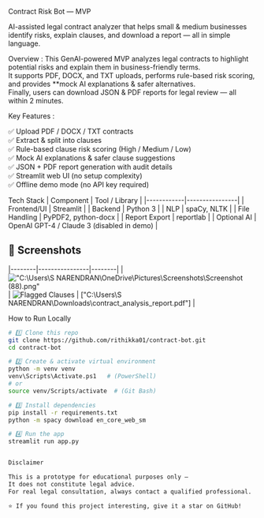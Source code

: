 Contract Risk Bot — MVP  

AI-assisted legal contract analyzer that helps small & medium businesses identify risks, explain clauses, and download a report — all in simple language.



Overview : 
This GenAI-powered MVP analyzes legal contracts to highlight potential risks and explain them in business-friendly terms.  
It supports PDF, DOCX, and TXT uploads, performs rule-based risk scoring, and provides **mock AI explanations & safer alternatives.  
Finally, users can download JSON & PDF reports for legal review — all within 2 minutes.



Key Features :

✅ Upload PDF / DOCX / TXT contracts  
✅ Extract & split into clauses  
✅ Rule-based clause risk scoring (High / Medium / Low)  
✅ Mock AI explanations & safer clause suggestions  
✅ JSON + PDF report generation with audit details  
✅ Streamlit web UI (no setup complexity)  
✅ Offline demo mode (no API key required)



Tech Stack
| Component | Tool / Library |
|------------|----------------|
| Frontend/UI | Streamlit |
| Backend | Python 3 |
| NLP | spaCy, NLTK |
| File Handling | PyPDF2, python-docx |
| Report Export | reportlab |
| Optional AI | OpenAI GPT-4 / Claude 3 (disabled in demo) |

## 📸 Screenshots


|--------|----------------|--------|
| !["C:\Users\S NARENDRAN\OneDrive\Pictures\Screenshots\Screenshot (88).png"](screenshots/1_upload.png) | ![Flagged Clauses](screenshots/2_flagged.png) | ["C:\Users\S NARENDRAN\Downloads\contract_analysis_report.pdf"] |



How to Run Locally

```bash
# 1️⃣ Clone this repo
git clone https://github.com/rithikka01/contract-bot.git
cd contract-bot

# 2️⃣ Create & activate virtual environment
python -m venv venv
venv\Scripts\Activate.ps1   # (PowerShell)
# or
source venv/Scripts/activate  # (Git Bash)

# 3️⃣ Install dependencies
pip install -r requirements.txt
python -m spacy download en_core_web_sm

# 4️⃣ Run the app
streamlit run app.py


Disclaimer

This is a prototype for educational purposes only —
It does not constitute legal advice.
For real legal consultation, always contact a qualified professional.

⭐ If you found this project interesting, give it a star on GitHub!
